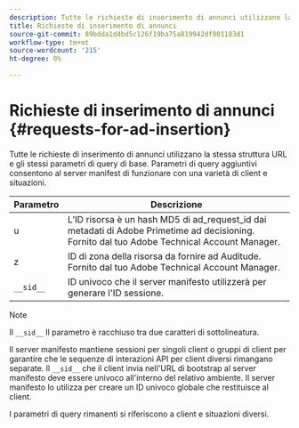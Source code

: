 ```yaml
---
description: Tutte le richieste di inserimento di annunci utilizzano la stessa struttura URL e gli stessi parametri di query di base. Parametri di query aggiuntivi consentono al server manifest di funzionare con una varietà di client e situazioni.
title: Richieste di inserimento di annunci
source-git-commit: 89bdda1d4bd5c126f19ba75a819942df901183d1
workflow-type: tm+mt
source-wordcount: '215'
ht-degree: 0%

---
```



# Richieste di inserimento di annunci {#requests-for-ad-insertion}

Tutte le richieste di inserimento di annunci utilizzano la stessa struttura URL e gli stessi parametri di query di base. Parametri di query aggiuntivi consentono al server manifest di funzionare con una varietà di client e situazioni.

| Parametro | Descrizione |
|--- |--- |
| u | L’ID risorsa è un hash MD5 di ad_request_id dai metadati di Adobe Primetime ad decisioning. Fornito dal tuo Adobe Technical Account Manager. |
| z | ID di zona della risorsa da fornire ad Auditude. Fornito dal tuo Adobe Technical Account Manager. |
| `__sid__` | ID univoco che il server manifesto utilizzerà per generare l&#39;ID sessione. |

>[!NOTE]
>
>Il `__sid__` Il parametro è racchiuso tra due caratteri di sottolineatura.

Il server manifesto mantiene sessioni per singoli client o gruppi di client per garantire che le sequenze di interazioni API per client diversi rimangano separate. Il `__sid__` che il client invia nell&#39;URL di bootstrap al server manifesto deve essere univoco all&#39;interno del relativo ambiente. Il server manifesto lo utilizza per creare un ID univoco globale che restituisce al client.

I parametri di query rimanenti si riferiscono a client e situazioni diversi.